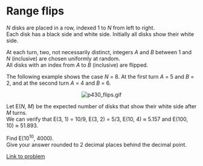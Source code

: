 # Range flips

<p><var>N</var> disks are placed in a row, indexed 1 to <var>N</var> from left to right.<br />
Each disk has a black side and white side. Initially all disks show their white side.</p>

<p>At each turn, two, not necessarily distinct, integers <var>A</var> and <var>B</var> between 1 and <var>N</var> (inclusive) are chosen uniformly at random.<br />
All disks with an index from <var>A</var> to <var>B</var> (inclusive) are flipped.</p>

<p>The following example shows the case <var>N</var> = 8. At the first turn <var>A</var> = 5 and <var>B</var> = 2, and at the second turn <var>A</var> = 4 and <var>B</var> = 6.</p>

<p align="center"><img src="project/images/p430_flips.gif" class="dark_img" alt="p430_flips.gif" /></p>

<p>Let E(<var>N</var>, <var>M</var>) be the expected number of disks that show their white side after <var>M</var> turns.<br />
We can verify that E(3, 1) = 10/9, E(3, 2) = 5/3, E(10, 4) ≈ 5.157 and E(100, 10) ≈ 51.893.</p>

<p>Find E(10<sup>10</sup>, 4000).<br />
Give your answer rounded to 2 decimal places behind the decimal point.</p>

[Link to problem](https://projecteuler.net/problem=430)
